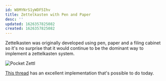 ```yaml
---
id: W8MYNrS1yWDF5Ihv
title: Zettelkasten with Pen and Paper
desc: ''
updated: 1626357825082
created: 1626357825082
---
```


Zettelkasten was originally developed using pen, paper and a filing cabinet so it's no surprise that it would continue to be the dominant way to implement a zettelkasten system. 

![Pocket Zettl](https://i.redd.it/e3u3jnc8zj071.jpg)

[This thread](https://www.reddit.com/r/PKMS/comments/ni53g7/heres_my_physical_zettelkastenlike_system/) has an excellent implementation that's possible to do today. 